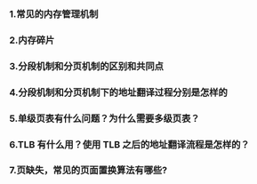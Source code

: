 ### 1.常⻅的内存管理机制

### 2.内存碎⽚

### 3.分段机制和分⻚机制的区别和共同点

### 4.分段机制和分⻚机制下的地址翻译过程分别是怎样的

### 5.单级⻚表有什么问题？为什么需要多级⻚表？

### 6.TLB 有什么⽤？使⽤ TLB 之后的地址翻译流程是怎样的？

### 7.⻚缺失，常⻅的⻚⾯置换算法有哪些?
